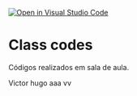 [![Open in Visual Studio Code](https://classroom.github.com/assets/open-in-vscode-f059dc9a6f8d3a56e377f745f24479a46679e63a5d9fe6f495e02850cd0d8118.svg)](https://classroom.github.com/online_ide?assignment_repo_id=5445797&assignment_repo_type=AssignmentRepo)
# Class codes

Códigos realizados em sala de aula.

Victor hugo
aaa
vv